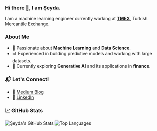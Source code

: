 ### Hi there 👋, I am Şeyda.
I am a machine learning engineer currently working at [**TMEX**](https://www.turib.com.tr/en/), Turkish Mercantile Exchange.

### About Me
- 🚀 Passionate about **Machine Learning** and **Data Science**.
- 📊 Experienced in building predictive models and working with large datasets.
- 🌱 Currently exploring **Generative AI** and its applications in **finance**.

### 📬 Let's Connect!
- 📝 [Medium Blog](https://medium.com/@seydaybar)  
- 💼 [LinkedIn](https://www.linkedin.com/in/seydaybar/)

### 📈 GitHub Stats
![Şeyda's GitHub Stats](https://github-readme-stats.vercel.app/api?username=seydaybar&show_icons=true&theme=radical)
![Top Languages](https://github-readme-stats.vercel.app/api/top-langs/?username=seydaybar&layout=compact&theme=radical)
